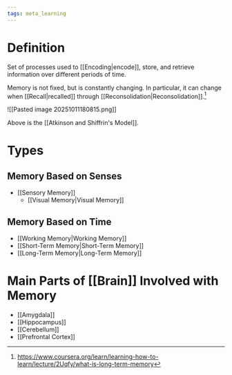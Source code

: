 ```yaml
---
tags: meta_learning
---
```


# Definition

Set of processes used to [[Encoding|encode]], store, and retrieve information over different periods of time.

Memory is not fixed, but is constantly changing. In particular, it can change when [[Recall|recalled]] through [[Reconsolidation|Reconsolidation]].[^1]

![[Pasted image 20251011180815.png]]

Above is the [[Atkinson and Shiffrin's Model]].

# Types
## Memory Based on Senses
- [[Sensory Memory]]
	- [[Visual Memory|Visual Memory]]

## Memory Based on Time
- [[Working Memory|Working Memory]]
- [[Short-Term Memory|Short-Term Memory]]
- [[Long-Term Memory|Long-Term Memory]]

# Main Parts of [[Brain]] Involved with Memory
- [[Amygdala]]
- [[Hippocampus]]
- [[Cerebellum]]
- [[Prefrontal Cortex]]

[^1]: https://www.coursera.org/learn/learning-how-to-learn/lecture/2Uqfy/what-is-long-term-memory